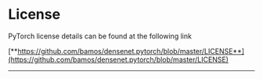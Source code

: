 # License

PyTorch license details can be found at the following link

[**https://github.com/bamos/densenet.pytorch/blob/master/LICENSE**](https://github.com/bamos/densenet.pytorch/blob/master/LICENSE)  
****

